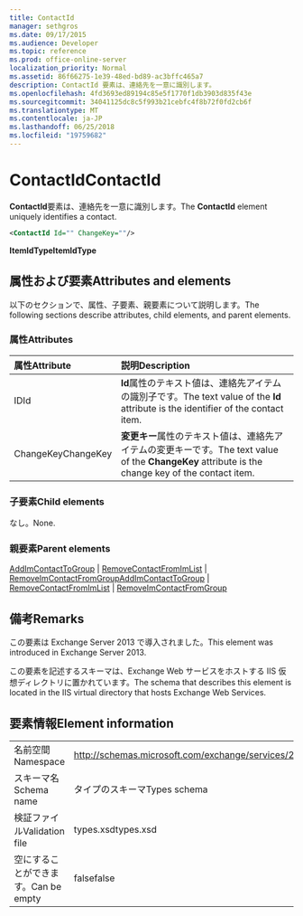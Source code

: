 ```yaml
---
title: ContactId
manager: sethgros
ms.date: 09/17/2015
ms.audience: Developer
ms.topic: reference
ms.prod: office-online-server
localization_priority: Normal
ms.assetid: 86f66275-1e39-48ed-bd89-ac3bffc465a7
description: ContactId 要素は、連絡先を一意に識別します。
ms.openlocfilehash: 4fd3693ed89194c85e5f1770f1db3903d835f43e
ms.sourcegitcommit: 34041125dc8c5f993b21cebfc4f8b72f0fd2cb6f
ms.translationtype: MT
ms.contentlocale: ja-JP
ms.lasthandoff: 06/25/2018
ms.locfileid: "19759682"
---
```

# <a name="contactid"></a><span data-ttu-id="08e94-103">ContactId</span><span class="sxs-lookup"><span data-stu-id="08e94-103">ContactId</span></span>

<span data-ttu-id="08e94-104">**ContactId**要素は、連絡先を一意に識別します。</span><span class="sxs-lookup"><span data-stu-id="08e94-104">The **ContactId** element uniquely identifies a contact.</span></span> 
  
```XML
<ContactId Id="" ChangeKey=""/>
```

 <span data-ttu-id="08e94-105">**ItemIdType**</span><span class="sxs-lookup"><span data-stu-id="08e94-105">**ItemIdType**</span></span>
## <a name="attributes-and-elements"></a><span data-ttu-id="08e94-106">属性および要素</span><span class="sxs-lookup"><span data-stu-id="08e94-106">Attributes and elements</span></span>

<span data-ttu-id="08e94-107">以下のセクションで、属性、子要素、親要素について説明します。</span><span class="sxs-lookup"><span data-stu-id="08e94-107">The following sections describe attributes, child elements, and parent elements.</span></span>
  
### <a name="attributes"></a><span data-ttu-id="08e94-108">属性</span><span class="sxs-lookup"><span data-stu-id="08e94-108">Attributes</span></span>

|<span data-ttu-id="08e94-109">**属性**</span><span class="sxs-lookup"><span data-stu-id="08e94-109">**Attribute**</span></span>|<span data-ttu-id="08e94-110">**説明**</span><span class="sxs-lookup"><span data-stu-id="08e94-110">**Description**</span></span>|
|:-----|:-----|
|<span data-ttu-id="08e94-111">ID</span><span class="sxs-lookup"><span data-stu-id="08e94-111">Id</span></span>  <br/> |<span data-ttu-id="08e94-112">**Id**属性のテキスト値は、連絡先アイテムの識別子です。</span><span class="sxs-lookup"><span data-stu-id="08e94-112">The text value of the **Id** attribute is the identifier of the contact item.</span></span>  <br/> |
|<span data-ttu-id="08e94-113">ChangeKey</span><span class="sxs-lookup"><span data-stu-id="08e94-113">ChangeKey</span></span>  <br/> |<span data-ttu-id="08e94-114">**変更キー**属性のテキスト値は、連絡先アイテムの変更キーです。</span><span class="sxs-lookup"><span data-stu-id="08e94-114">The text value of the **ChangeKey** attribute is the change key of the contact item.</span></span>  <br/> |
   
### <a name="child-elements"></a><span data-ttu-id="08e94-115">子要素</span><span class="sxs-lookup"><span data-stu-id="08e94-115">Child elements</span></span>

<span data-ttu-id="08e94-116">なし。</span><span class="sxs-lookup"><span data-stu-id="08e94-116">None.</span></span>
  
### <a name="parent-elements"></a><span data-ttu-id="08e94-117">親要素</span><span class="sxs-lookup"><span data-stu-id="08e94-117">Parent elements</span></span>

<span data-ttu-id="08e94-118">[AddImContactToGroup](addimcontacttogroup.md) | [RemoveContactFromImList](removecontactfromimlist.md) | [RemoveImContactFromGroup](removeimcontactfromgroup.md)</span><span class="sxs-lookup"><span data-stu-id="08e94-118">[AddImContactToGroup](addimcontacttogroup.md) | [RemoveContactFromImList](removecontactfromimlist.md) | [RemoveImContactFromGroup](removeimcontactfromgroup.md)</span></span>
  
## <a name="remarks"></a><span data-ttu-id="08e94-119">備考</span><span class="sxs-lookup"><span data-stu-id="08e94-119">Remarks</span></span>

<span data-ttu-id="08e94-120">この要素は Exchange Server 2013 で導入されました。</span><span class="sxs-lookup"><span data-stu-id="08e94-120">This element was introduced in Exchange Server 2013.</span></span>
  
<span data-ttu-id="08e94-121">この要素を記述するスキーマは、Exchange Web サービスをホストする IIS 仮想ディレクトリに置かれています。</span><span class="sxs-lookup"><span data-stu-id="08e94-121">The schema that describes this element is located in the IIS virtual directory that hosts Exchange Web Services.</span></span>
  
## <a name="element-information"></a><span data-ttu-id="08e94-122">要素情報</span><span class="sxs-lookup"><span data-stu-id="08e94-122">Element information</span></span>

|||
|:-----|:-----|
|<span data-ttu-id="08e94-123">名前空間</span><span class="sxs-lookup"><span data-stu-id="08e94-123">Namespace</span></span>  <br/> |http://schemas.microsoft.com/exchange/services/2006/types  <br/> |
|<span data-ttu-id="08e94-124">スキーマ名</span><span class="sxs-lookup"><span data-stu-id="08e94-124">Schema name</span></span>  <br/> |<span data-ttu-id="08e94-125">タイプのスキーマ</span><span class="sxs-lookup"><span data-stu-id="08e94-125">Types schema</span></span>  <br/> |
|<span data-ttu-id="08e94-126">検証ファイル</span><span class="sxs-lookup"><span data-stu-id="08e94-126">Validation file</span></span>  <br/> |<span data-ttu-id="08e94-127">types.xsd</span><span class="sxs-lookup"><span data-stu-id="08e94-127">types.xsd</span></span>  <br/> |
|<span data-ttu-id="08e94-128">空にすることができます。</span><span class="sxs-lookup"><span data-stu-id="08e94-128">Can be empty</span></span>  <br/> |<span data-ttu-id="08e94-129">false</span><span class="sxs-lookup"><span data-stu-id="08e94-129">false</span></span>  <br/> |
   

